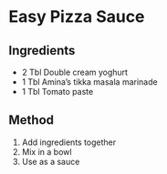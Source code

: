 # Easy Pizza Sauce
## Ingredients
*	2 Tbl Double cream yoghurt
*	1 Tbl Amina’s tikka masala marinade
*	1 Tbl Tomato paste
## Method
1. Add ingredients together
2. Mix in a bowl
3. Use as a sauce 